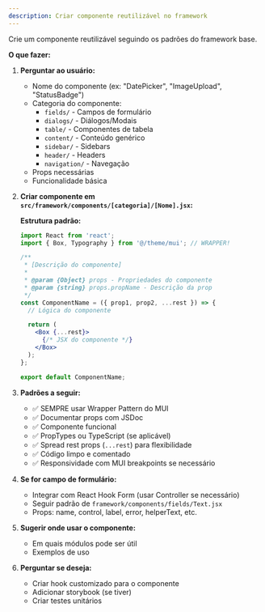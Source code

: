 ```yaml
---
description: Criar componente reutilizável no framework
---
```


Crie um componente reutilizável seguindo os padrões do framework base.

**O que fazer:**

1. **Perguntar ao usuário:**
   - Nome do componente (ex: "DatePicker", "ImageUpload", "StatusBadge")
   - Categoria do componente:
     - `fields/` - Campos de formulário
     - `dialogs/` - Diálogos/Modais
     - `table/` - Componentes de tabela
     - `content/` - Conteúdo genérico
     - `sidebar/` - Sidebars
     - `header/` - Headers
     - `navigation/` - Navegação
   - Props necessárias
   - Funcionalidade básica

2. **Criar componente em `src/framework/components/[categoria]/[Nome].jsx`:**

   **Estrutura padrão:**
   ```jsx
   import React from 'react';
   import { Box, Typography } from '@/theme/mui'; // WRAPPER!

   /**
    * [Descrição do componente]
    *
    * @param {Object} props - Propriedades do componente
    * @param {string} props.propName - Descrição da prop
    */
   const ComponentName = ({ prop1, prop2, ...rest }) => {
     // Lógica do componente

     return (
       <Box {...rest}>
         {/* JSX do componente */}
       </Box>
     );
   };

   export default ComponentName;
   ```

3. **Padrões a seguir:**
   - ✅ SEMPRE usar Wrapper Pattern do MUI
   - ✅ Documentar props com JSDoc
   - ✅ Componente funcional
   - ✅ PropTypes ou TypeScript (se aplicável)
   - ✅ Spread rest props (`...rest`) para flexibilidade
   - ✅ Código limpo e comentado
   - ✅ Responsividade com MUI breakpoints se necessário

4. **Se for campo de formulário:**
   - Integrar com React Hook Form (usar Controller se necessário)
   - Seguir padrão de `framework/components/fields/Text.jsx`
   - Props: name, control, label, error, helperText, etc.

5. **Sugerir onde usar o componente:**
   - Em quais módulos pode ser útil
   - Exemplos de uso

6. **Perguntar se deseja:**
   - Criar hook customizado para o componente
   - Adicionar storybook (se tiver)
   - Criar testes unitários
